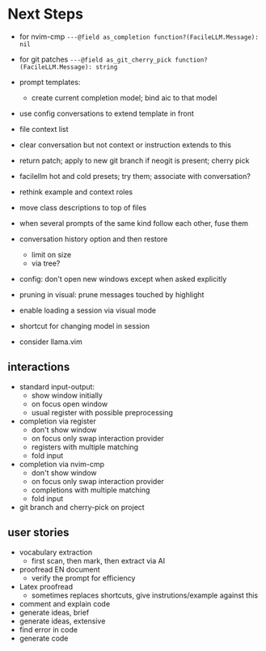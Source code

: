 # Next Steps

- for nvim-cmp
  `---@field as_completion function?(FacileLLM.Message): nil`
- for git patches
  `---@field as_git_cherry_pick function?(FacileLLM.Message): string`

- prompt templates:
  - create current completion model; bind aic to that model
- use config conversations to extend template in front
- file context list
- clear conversation but not context or instruction extends to this
- return patch; apply to new git branch if neogit is present; cherry pick
- facilellm hot and cold presets; try them; associate with conversation?

- rethink example and context roles

- move class descriptions to top of files

- when several prompts of the same kind follow each other, fuse them

- conversation history option and then restore
  - limit on size
  - via tree?

- config: don't open new windows except when asked explicitly

- pruning in visual: prune messages touched by highlight

- enable loading a session via visual mode

- shortcut for changing model in session

- consider llama.vim

## interactions

- standard input-output:
  - show window initially
  - on focus open window
  - usual register with possible preprocessing
- completion via register
  - don't show window
  - on focus only swap interaction provider
  - registers with multiple matching
  - fold input
- completion via nvim-cmp
  - don't show window
  - on focus only swap interaction provider
  - completions with multiple matching
  - fold input
- git branch and cherry-pick on project

## user stories

- vocabulary extraction
  - first scan, then mark, then extract via AI
- proofread EN document
  - verify the prompt for efficiency
- Latex proofread
  - sometimes replaces shortcuts, give instrutions/example against this
- comment and explain code
- generate ideas, brief
- generate ideas, extensive
- find error in code
- generate code
